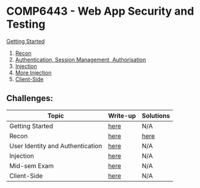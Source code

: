 # COMP6443 - Web App Security and Testing

[Getting Started](notes/00_Getting-Started.md)

1. [Recon](notes/01_Recon.md)
2. [Authentication, Session Management, Authorisation](notes/02_Authentication-Sessions-Authorisation.md)
3. [Injection](notes/03_Injection.md)
4. [More Injection](notes/04_More-Injection.md)
5. [Client-Side](notes/05_Client-Side.md)

## Challenges:

| Topic             | Write-up                                              | Solutions |
| ---               | ---                                                   | ---       |
| Getting Started   | [here](challenges/getting-started/getting_started.md) | N/A       |
| Recon             | [here](challenges/topic1/topic1.md)                   | [here](challenges/topic1/recon_solutions.md) |
| User Identity and Authentication | [here](challenges/topic2/topic2.md)    | N/A       |
| Injection         | [here](challenges/topic3/topic3.md)                   | N/A       |
| Mid-sem Exam      | [here](challenges/midsem.md)                          | N/A       |
| Client-Side       | [here](challenges/topic4/topic4.md)                   | N/A       |
